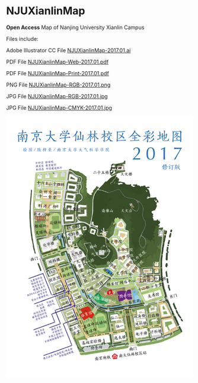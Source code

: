 # NJUXianlinMap
**Open Access** Map of Nanjing University Xianlin Campus



Files include:


Adobe Illustrator CC File   [NJUXianlinMap-2017.01.ai](https://github.com/ZihaoLu/NJUXianlinMap/raw/master/NJUXianlinMap-2017.01.ai)

PDF File   [NJUXianlinMap-Web-2017.01.pdf](https://github.com/ZihaoLu/NJUXianlinMap/raw/master/NJUXianlinMap-Web-2017.01.pdf)

PDF File   [NJUXianlinMap-Print-2017.01.pdf](https://github.com/ZihaoLu/NJUXianlinMap/raw/master/NJUXianlinMap-Print-2017.01.pdf)

PNG File   [NJUXianlinMap-RGB-2017.01.png](https://github.com/ZihaoLu/NJUXianlinMap/raw/master/NJUXianlinMap-RGB-2017.01.png)

JPG File   [NJUXianlinMap-RGB-2017.01.jpg](https://github.com/ZihaoLu/NJUXianlinMap/raw/master/NJUXianlinMap-RGB-2017.01.jpg)

JPG File   [NJUXianlinMap-CMYK-2017.01.jpg](https://github.com/ZihaoLu/NJUXianlinMap/raw/master/NJUXianlinMap-CMYK-2017.01.jpg)

![image](https://raw.githubusercontent.com/ZihaoLu/NJUXianlinMap/master/NJUXianlinMap-RGB-2017.01.png)
